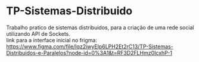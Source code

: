 # TP-Sistemas-Distribuido
Trabalho pratico de sistemas distribuidos, para a criação de uma rede social utilizando API de Sockets. <br>
link para a interface inicial no frigma: https://www.figma.com/file/Iqz2iwyEIp6LPH2Et2rC13/TP-Sistemas-Distribuidos-e-Paralelos?node-id=0%3A1&t=RF3D2FLHmz0IcxhP-1
